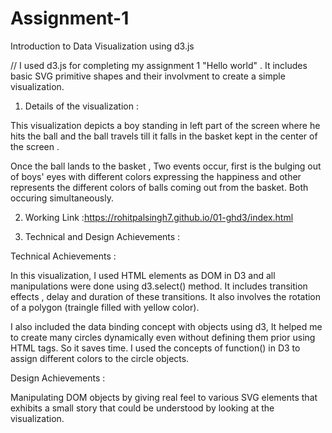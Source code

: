 # Assignment-1
Introduction to Data Visualization using d3.js


// I used d3.js for completing my assignment 1 "Hello world" . It includes basic SVG primitive shapes and their involvment to create a simple visualization. 

1. Details of the visualization : 

This visualization depicts a boy standing in left part of the screen where he hits the ball and the ball travels till it falls in the basket kept in the center of the screen .

Once the ball lands to the basket , Two events occur, first is the bulging out of boys' eyes with different colors expressing the happiness and other represents the different colors of balls coming out from the basket. Both occuring simultaneously.


2. Working Link :https://rohitpalsingh7.github.io/01-ghd3/index.html

3. Technical and Design Achievements :

Technical Achievements :

In this visualization, I used HTML elements as DOM in D3 and all manipulations were done using d3.select() method.
It includes transition effects , delay and duration of these transitions. It also involves the rotation of a polygon (traingle filled with yellow color).

I also included the data binding concept with objects using d3, It helped me to create many circles dynamically even without defining them prior using HTML tags. So it saves time. I used the concepts of function() in D3 to assign different colors to the circle objects.

Design Achievements :

Manipulating DOM objects by giving real feel to various SVG elements that exhibits a small story that could be understood by looking at the visualization. 
